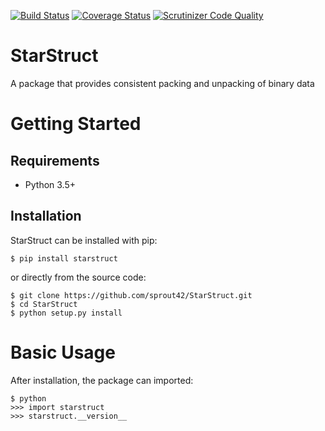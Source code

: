 [![Build Status](https://travis-ci.org/sprout42/StarStruct.svg?branch=master)](https://travis-ci.org/sprout42/StarStruct.svg?branch=master)
[![Coverage Status](https://coveralls.io/repos/github/sprout42/StarStruct/badge.svg?branch=master)](https://coveralls.io/github/sprout42/StarStruct?branch=master)
[![Scrutinizer Code Quality](https://scrutinizer-ci.com/g/sprout42/StarStruct/badges/quality-score.png?b=master)](https://scrutinizer-ci.com/g/sprout42/StarStruct/?branch=master)

StarStruct
======
A package that provides consistent packing and unpacking of binary data

Getting Started
===============

Requirements
------------

* Python 3.5+

Installation
------------

StarStruct can be installed with pip:

```
$ pip install starstruct
```

or directly from the source code:

```
$ git clone https://github.com/sprout42/StarStruct.git
$ cd StarStruct
$ python setup.py install
```

Basic Usage
===========

After installation, the package can imported:

```
$ python
>>> import starstruct
>>> starstruct.__version__
```
